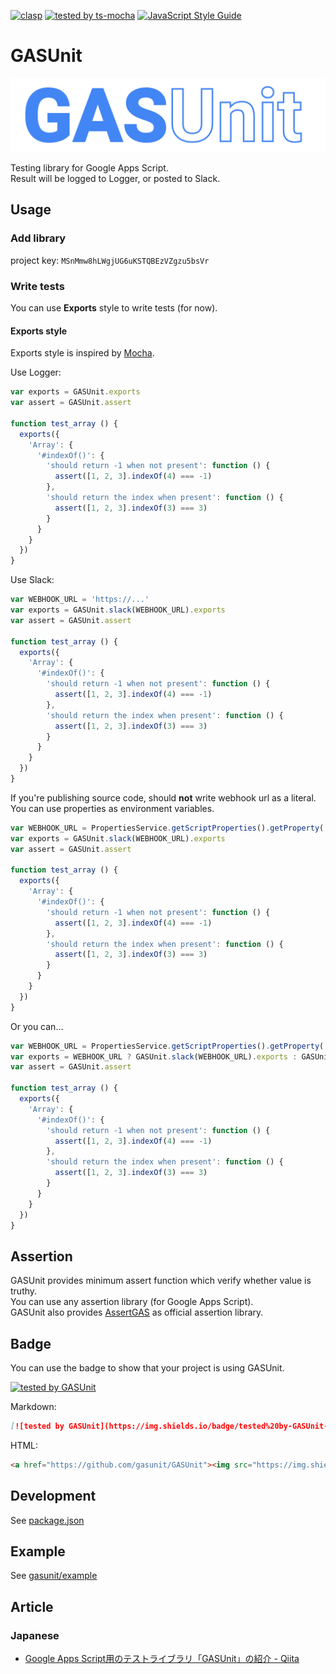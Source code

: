 [![clasp](https://img.shields.io/badge/built%20with-clasp-4285f4.svg)](https://github.com/google/clasp)
[![tested by ts-mocha](https://img.shields.io/badge/tested%20by-ts--mocha-%238d6748)](https://github.com/piotrwitek/ts-mocha)
[![JavaScript Style Guide](https://img.shields.io/badge/code_style-standard-brightgreen.svg)](https://standardjs.com)

# GASUnit
![banner](.doc/banner.png)

Testing library for Google Apps Script.  
Result will be logged to Logger, or posted to Slack.

## Usage
### Add library
project key: `MSnMmw8hLWgjUG6uKSTQBEzVZgzu5bsVr`

### Write tests
You can use **Exports** style to write tests (for now).

#### Exports style
Exports style is inspired by [Mocha](https://mochajs.org/#exports).

Use Logger:

```js
var exports = GASUnit.exports
var assert = GASUnit.assert

function test_array () {
  exports({
    'Array': {
      '#indexOf()': {
        'should return -1 when not present': function () {
          assert([1, 2, 3].indexOf(4) === -1)
        },
        'should return the index when present': function () {
          assert([1, 2, 3].indexOf(3) === 3)
        }
      }
    }
  })
}
```

Use Slack:

```js
var WEBHOOK_URL = 'https://...'
var exports = GASUnit.slack(WEBHOOK_URL).exports
var assert = GASUnit.assert

function test_array () {
  exports({
    'Array': {
      '#indexOf()': {
        'should return -1 when not present': function () {
          assert([1, 2, 3].indexOf(4) === -1)
        },
        'should return the index when present': function () {
          assert([1, 2, 3].indexOf(3) === 3)
        }
      }
    }
  })
}
```

If you're publishing source code, should **not** write webhook url as a literal.  
You can use properties as environment variables.

```js
var WEBHOOK_URL = PropertiesService.getScriptProperties().getProperty('WEBHOOK_URL')
var exports = GASUnit.slack(WEBHOOK_URL).exports
var assert = GASUnit.assert

function test_array () {
  exports({
    'Array': {
      '#indexOf()': {
        'should return -1 when not present': function () {
          assert([1, 2, 3].indexOf(4) === -1)
        },
        'should return the index when present': function () {
          assert([1, 2, 3].indexOf(3) === 3)
        }
      }
    }
  })
}
```

Or you can...

```js
var WEBHOOK_URL = PropertiesService.getScriptProperties().getProperty('WEBHOOK_URL')
var exports = WEBHOOK_URL ? GASUnit.slack(WEBHOOK_URL).exports : GASUnit.exports
var assert = GASUnit.assert

function test_array () {
  exports({
    'Array': {
      '#indexOf()': {
        'should return -1 when not present': function () {
          assert([1, 2, 3].indexOf(4) === -1)
        },
        'should return the index when present': function () {
          assert([1, 2, 3].indexOf(3) === 3)
        }
      }
    }
  })
}
```

## Assertion
GASUnit provides minimum assert function which verify whether value is truthy.  
You can use any assertion library (for Google Apps Script).  
GASUnit also provides [AssertGAS](https://github.com/gasunit/AssertGAS) as official assertion library.

## Badge
You can use the badge to show that your project is using GASUnit.

[![tested by GASUnit](https://img.shields.io/badge/tested%20by-GASUnit-%234285F1)](https://github.com/gasunit/GASUnit)

Markdown:

```md
[![tested by GASUnit](https://img.shields.io/badge/tested%20by-GASUnit-%234285F1)](https://github.com/gasunit/GASUnit)
```

HTML:

```html
<a href="https://github.com/gasunit/GASUnit"><img src="https://img.shields.io/badge/tested%20by-GASUnit-%234285F1" alt="tested by GASUnit"></a>
```

## Development
See [package.json](package.json)

## Example
See [gasunit/example](https://github.com/gasunit/example)

## Article
### Japanese
* [Google Apps Script用のテストライブラリ「GASUnit」の紹介 - Qiita](https://qiita.com/munieru_jp/items/101ee00c6906847df750)
